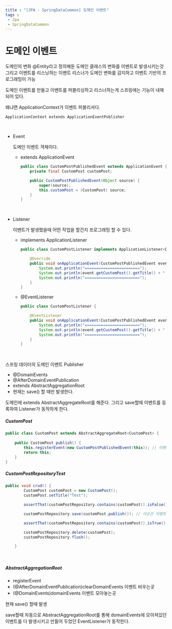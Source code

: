 ```yaml
---
title : "[JPA - SpringDataCommon] 도메인 이벤트"
tags : 
 - Jpa
 - SpringDataCommon
---
```




# 도메인 이벤트

도메인의 변화 @Entity라고 정의해둔 도메인 클래스의 변화를 이벤트로 발생시키는것 그리고 이벤트를 리스닝하는 이벤트 리스너가 도메인 변화를 감지하고 이벤트 기반의 프로그래밍이 가능

도메인 이벤트를 만들고 이벤트를 퍼블리싱하고 리스너하는게 스프링에는 기능이 내재되어 있다.

왜냐면 ApplicationContext가 이벤트 퍼블리셔다.

`ApplicationContext extends ApplicationEventPublisher`

<br/>

* Event

  도메인 이벤트 객체이다.

  * extends ApplicationEvent

    ```java
    public class CustomPostPublishedEvent extends ApplicationEvent {
        private final CustomPost customPost;
    
        public CustomPostPublishedEvent(Object source) {
            super(source);
            this.customPost = (CustomPost) source;
        }
    }
    ```

<br/>

* Listener

  이벤트가 발생했을때 어떤 작업을 할건지 프로그래밍 할 수 있다.

  * implements ApplicationListener<E extends ApplicationEvent>

    ```java
    public class CustomPostListener implements ApplicationListener<CustomPostPublishedEvent> {
    
        @Override
        public void onApplicationEvent(CustomPostPublishedEvent event) {
            System.out.println("========================");
            System.out.println(event.getCustomPost().getTitle() + " is published");
            System.out.println("========================");
        }
    }
    ```

    

  * @EventListener

    ```java
    public class CustomPostListener {
    
        @EventListener
        public void onApplicationEvent(CustomPostPublishedEvent event) {
            System.out.println("========================");
            System.out.println(event.getCustomPost().getTitle() + " is published");
            System.out.println("========================");
        }
    }
    ```

<br/>

스프링 데이터의 도메인 이벤트 Publisher

* @DomainEvents
* @AfterDomainEventPublication
* extends AbstractAggregationRoot<E>
* 현재는 save() 할 때만 발생한다.

도메인에 extends AbstractAggregateRoot<CustomPost>를 해준다. 그리고 save할때 이벤트를 등록하여 Listener가 동작하게 한다.

##### CustomPost

```java
public class CustomPost extends AbstractAggregateRoot<CustomPost> {
    
    public CustomPost publish() {
        this.registerEvent(new CustomPostPublishedEvent(this)); // 이벤트 등록
        return this;
    }
}
```



##### CustomPostRepositoryTest

```java
public void crud() {
        CustomPost customPost = new CustomPost();
        customPost.setTitle("Test");

        assertThat(customPostRepository.contains(customPost)).isFalse();

        customPostRepository.save(customPost.publish()); // 이순간 이벤트를 등록하고 Listener가 동작함

        assertThat(customPostRepository.contains(customPost)).isTrue();

        customPostRepository.delete(customPost);
        customPostRepository.flush();

    }
```

<br/>

##### AbstractAggregationRoot

* registerEvent
* (@AfterDomainEventPublication)clearDomainEvents 이벤트 비우는곳
* (@DomainEvents)domainEvents 이벤트 모아놓는곳

현재 save() 할때 발생

save할때 자동으로 AbstractAggregationRoot를 통해 domainEvents에 모아져있던 이벤트를 다 발생시키고 만들어 두었던 EventListener가 동작한다.
